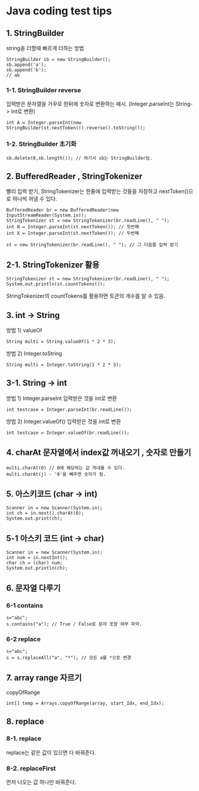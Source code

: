 # Java coding test tips

## 1. StringBuilder
string을 더할때 빠르게 더하는 방법
```
StringBuilder sb = new StringBuilder();
sb.append('a');
sb.append('b');
// ab
```

### 1-1. StringBuilder reverse
입력받은 문자열을 거꾸로 한뒤에 숫자로 변환하는 예시. (Integer.parseInt는 String-> Int로 변환)
```
int A = Integer.parseInt(new StringBuilder(st.nextToken()).reverse().toString());
```

### 1-2. StringBuilder 초기화
```
sb.delete(0,sb.length()); // 여기서 sb는 StringBuilder임.
```


## 2. BufferedReader , StringTokenizer 
빨리 입력 받기, StringTokenizer는 한줄에 입력받는 것들을 저장하고 nextToken()으로 하나씩 꺼낼 수 있다.
```
BufferedReader br = new BufferedReader(new InputStreamReader(System.in));
StringTokenizer st = new StringTokenizer(br.readLine(), " ");
int N = Integer.parseInt(st.nextToken()); // 첫번째 
int X = Integer.parseInt(st.nextToken()); // 두번째

st = new StringTokenizer(br.readLine(), " "); // 그 다음줄 입력 받기
```

## 2-1. StringTokenizer 활용
```
StringTokenizer st = new StringTokenizer(br.readLine(), " ");
System.out.println(st.countTokens());
```
StringTokenizer의 countTokens를 활용하면 토큰의 개수를 알 수 있음.


## 3. int -> String
방법 1) valueOf
```
String multi = String.valueOf(1 * 2 * 3);
```
방법 2) Integer.toString
```
String multi = Integer.toString(1 * 2 * 3);
```

## 3-1. String -> int
방법 1) Integer.parseInt
입력받은 것을 int로 변환
```
int testcase = Integer.parseInt(br.readLine());
```
방법 2) Integer.valueOf()
입력받은 것을 int로 변환
```
int testcase = Integer.valueOf(br.readLine());
```

## 4. charAt 문자열에서 index값 꺼내오기 , 숫자로 만들기
```
multi.charAt(0) // 0에 해당하는 값 꺼내올 수 있다.
multi.charAt(j) - '0'을 빼주면 숫자가 됨.
```

## 5. 아스키코드 (char -> int)
```
Scanner in = new Scanner(System.in);
int ch = in.next().charAt(0);
System.out.print(ch);
```

## 5-1 아스키 코드 (int -> char)
```
Scanner in = new Scanner(System.in);
int num = in.nextInt();
char ch = (char) num;
System.out.println(ch);
```


## 6. 문자열 다루기
### 6-1 contains
```
s="abc";
s.contains("a"); // True / False로 문자 포함 여부 파악.
```
### 6-2 replace
```
s="abc";
s = s.replaceAll("a", "*"); // 모든 a를 *으로 변경
```


## 7. array range 자르기
copyOfRange
```
int[] temp = Arrays.copyOfRange(array, start_Idx, end_Idx);
```


## 8. replace
### 8-1. replace
replace는 같은 값이 있으면 다 바꿔준다.

### 8-2. replaceFirst
먼저 나오는 값 하나만 바꿔준다.
